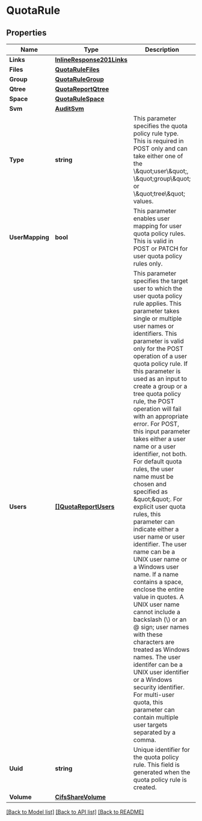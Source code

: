 # QuotaRule

## Properties

Name | Type | Description | Notes
------------ | ------------- | ------------- | -------------
**Links** | [**InlineResponse201Links**](inline_response_201__links.md) |  | [optional] 
**Files** | [**QuotaRuleFiles**](quota_rule_files.md) |  | [optional] 
**Group** | [**QuotaRuleGroup**](quota_rule_group.md) |  | [optional] 
**Qtree** | [**QuotaReportQtree**](quota_report_qtree.md) |  | [optional] 
**Space** | [**QuotaRuleSpace**](quota_rule_space.md) |  | [optional] 
**Svm** | [**AuditSvm**](audit_svm.md) |  | [optional] 
**Type** | **string** | This parameter specifies the quota policy rule type. This is required in POST only and can take either one of the \\\&quot;user\\\&quot;, \\\&quot;group\\\&quot; or \\\&quot;tree\\\&quot; values. | [optional] 
**UserMapping** | **bool** | This parameter enables user mapping for user quota policy rules. This is valid in POST or PATCH for user quota policy rules only. | [optional] 
**Users** | [**[]QuotaReportUsers**](quota_report_users.md) | This parameter specifies the target user to which the user quota policy rule applies. This parameter takes single or multiple user names or identifiers. This parameter is valid only for the POST operation of a user quota policy rule. If this parameter is used as an input to create a group or a tree quota policy rule, the POST operation will fail with an appropriate error. For POST, this input parameter takes either a user name or a user identifier, not both. For default quota rules, the user name must be chosen and specified as \&quot;\&quot;. For explicit user quota rules, this parameter can indicate either a user name or user identifier. The user name can be a UNIX user name or a Windows user name. If a name contains a space, enclose the entire value in quotes. A UNIX user name cannot include a backslash (\\) or an @ sign; user names with these characters are treated as Windows names. The user identifer can be a UNIX user identifier or a Windows security identifier. For multi-user quota, this parameter can contain multiple user targets separated by a comma. | [optional] 
**Uuid** | **string** | Unique identifier for the quota policy rule. This field is generated when the quota policy rule is created. | [optional] [readonly] 
**Volume** | [**CifsShareVolume**](cifs_share_volume.md) |  | [optional] 

[[Back to Model list]](../README.md#documentation-for-models) [[Back to API list]](../README.md#documentation-for-api-endpoints) [[Back to README]](../README.md)


